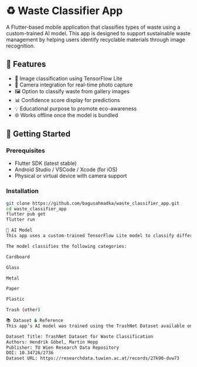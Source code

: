 # ♻️ Waste Classifier App

A Flutter-based mobile application that classifies types of waste using a custom-trained AI model. This app is designed to support sustainable waste management by helping users identify recyclable materials through image recognition.

## 📱 Features

- 🧠 Image classification using TensorFlow Lite
- 📸 Camera integration for real-time photo capture
- 🖼️ Option to classify waste from gallery images
- 📊 Confidence score display for predictions
- 💡 Educational purpose to promote eco-awareness
- 🌐 Works offline once the model is bundled

## 🚀 Getting Started

### Prerequisites

- Flutter SDK (latest stable)
- Android Studio / VSCode / Xcode (for iOS)
- Physical or virtual device with camera support

### Installation

```bash
git clone https://github.com/bagusahmadka/waste_classifier_app.git
cd waste_classifier_app
flutter pub get
flutter run

🧠 AI Model
This app uses a custom-trained TensorFlow Lite model to classify different types of waste. The model is stored in the assets/model/ folder and was trained using the TrashNet Dataset.

The model classifies the following categories:

Cardboard

Glass

Metal

Paper

Plastic

Trash (other)

📚 Dataset & Reference
This app’s AI model was trained using the TrashNet Dataset available on the TU Wien Research Data Repository:

Dataset Title: TrashNet Dataset for Waste Classification
Authors: Hendrik Göbel, Martin Hepp
Publisher: TU Wien Research Data Repository
DOI: 10.34726/2736
Dataset URL: https://researchdata.tuwien.ac.at/records/27k90-dvw73


